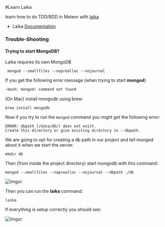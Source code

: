 #Learn Laika

learn how to do TDD/BDD in Meteor with [laika](http://arunoda.github.io/laika/)

- Laika [Documentation](http://arunoda.github.io/laika/)

### Trouble-Shooting

#### Trying to start MongoDB?

Laika requires its own MongoDB 
```
 mongod --smallfiles --noprealloc --nojournal
```

If you get the following error message (when trying to start **mongod**)

```sh
-bash: mongod: command not found
```

(On Mac) install mongodb using brew:

```
brew install mongodb
```

Now if you try to run the `mongod` command you might get the following error:

```
ERROR: dbpath (/data/db/) does not exist.
Create this directory or give existing directory in --dbpath.
```

We are going to opt for creating a db path in our project 
and tell mongod about it when we start the server.

```
mkdir db
```
Then (from inside the project directory) start mongodb with this command:

```
mongod --smallfiles --noprealloc --nojournal --dbpath ./db
```
![Imgur](http://i.imgur.com/p24irjR.png)



Then you can run the **laika** command:

```
laika
```

If everything is setup correctly you should see:

![Imgur](http://i.imgur.com/jxb7py2.png)